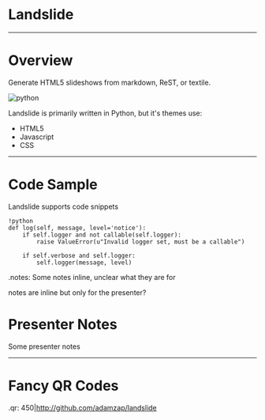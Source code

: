 # Landslide

---

# Overview

Generate HTML5 slideshows from markdown, ReST, or textile.

![python](http://i.imgur.com/bc2xk.png)

Landslide is primarily written in Python, but it's themes use:

- HTML5
- Javascript
- CSS

---

# Code Sample

Landslide supports code snippets

    !python
    def log(self, message, level='notice'):
        if self.logger and not callable(self.logger):
            raise ValueError(u"Invalid logger set, must be a callable")

        if self.verbose and self.logger:
            self.logger(message, level)

.notes: Some notes inline, unclear what they are for

notes are inline but only for the presenter?

# Presenter Notes

Some presenter notes

---

# Fancy QR Codes

.qr: 450|http://github.com/adamzap/landslide
